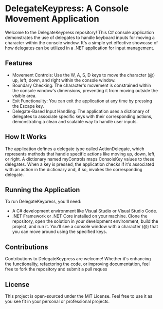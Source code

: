 # DelegateKeypress: A Console Movement Application
Welcome to the DelegateKeypress repository! This C# console application demonstrates the use of delegates to handle keyboard inputs for moving a character within the console window. It's a simple yet effective showcase of how delegates can be utilized in a .NET application for input management.
## Features
* Movement Controls: Use the W, A, S, D keys to move the character (@) up, left, down, and right within the console window.
* Boundary Checking: The character's movement is constrained within the console window's dimensions, preventing it from moving outside the visible area.
* Exit Functionality: You can exit the application at any time by pressing the Escape key.
* Delegate-Based Input Handling: The application uses a dictionary of delegates to associate specific keys with their corresponding actions, demonstrating a clean and scalable way to handle user inputs.
## How It Works
The application defines a delegate type called ActionDelegate, which represents methods that handle specific actions like moving up, down, left, or right. A dictionary named myControls maps ConsoleKey values to these delegates. When a key is pressed, the application checks if it's associated with an action in the dictionary and, if so, invokes the corresponding delegate.
## Running the Application
To run DelegateKeypress, you'll need:
* A C# development environment like Visual Studio or Visual Studio Code.
* .NET Framework or .NET Core installed on your machine.
Clone the repository, open the solution in your development environment, build the project, and run it. You'll see a console window with a character (@) that you can move around using the specified keys.
## Contributions
Contributions to DelegateKeypress are welcome! Whether it's enhancing the functionality, refactoring the code, or improving documentation, feel free to fork the repository and submit a pull reques
## License
This project is open-sourced under the MIT License. Feel free to use it as you see fit in your personal or professional projects.
